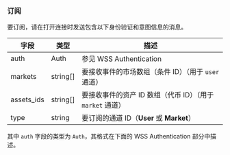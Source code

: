 ### 订阅

要订阅，请在打开连接时发送包含以下身份验证和意图信息的消息。

字段 | 类型 | 描述
---|---|---
auth | Auth | 参见 WSS Authentication
markets | string[] | 要接收事件的市场数组（条件 ID）（用于 `user` 通道）
assets_ids | string[] | 要接收事件的资产 ID 数组（代币 ID）（用于 `market` 通道）
type | string | 要订阅的通道 ID（**User** 或 **Market**）

其中 `auth` 字段的类型为 `Auth`，其格式在下面的 WSS Authentication 部分中描述。
